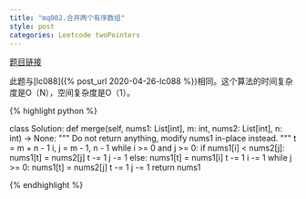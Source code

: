 ```yaml
---
title: "mq002.合并两个有序数组"
style: post
categories: Leetcode twoPointers
---
```


[题目链接](https://leetcode-cn.com/problems/merge-sorted-array/)

此题与[lc088]({% post_url 2020-04-26-lc088 %})相同。这个算法的时间复杂度是O（N），空间复杂度是O（1）。

{% highlight python %}

class Solution:
    def merge(self, nums1: List[int], m: int, nums2: List[int], n: int) -> None:
        """
        Do not return anything, modify nums1 in-place instead.
        """
        t = m + n - 1
        i, j = m - 1, n - 1
        while i >= 0 and j >= 0:
            if nums1[i] < nums2[j]:
                nums1[t] = nums2[j]
                t -= 1
                j -= 1
            else:
                nums1[t] = nums1[i]
                t -= 1
                i -= 1
        while j >= 0:
            nums1[t] = nums2[j]
            t -= 1
            j -= 1
        return nums1

{% endhighlight %}

